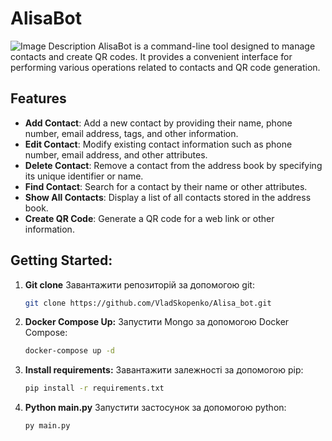 # AlisaBot
![Image Description](https://res.cloudinary.com/db7wbpazn/image/upload/v1715350919/alice_yiiln7.png)
AlisaBot is a command-line tool designed to manage contacts and create QR codes. It provides a convenient interface for performing various operations related to contacts and QR code generation.

## Features

- **Add Contact**: Add a new contact by providing their name, phone number, email address, tags, and other information.
- **Edit Contact**: Modify existing contact information such as phone number, email address, and other attributes.
- **Delete Contact**: Remove a contact from the address book by specifying its unique identifier or name.
- **Find Contact**: Search for a contact by their name or other attributes.
- **Show All Contacts**: Display a list of all contacts stored in the address book.
- **Create QR Code**: Generate a QR code for a web link or other information.

## Getting Started:

1. **Git clone**
   Завантажити репозиторій за допомогою git:
   ```bash
   git clone https://github.com/VladSkopenko/Alisa_bot.git
2. **Docker Compose Up:**
   Запустити  Mongo за допомогою Docker Compose:
   ```bash
   docker-compose up -d
3. **Install requirements:**
   Завантажити залежності за допомогою pip:
   ```bash
   pip install -r requirements.txt
4. **Python main.py**
   Запустити застосунок за допомогою python:
   ```bash
   py main.py

